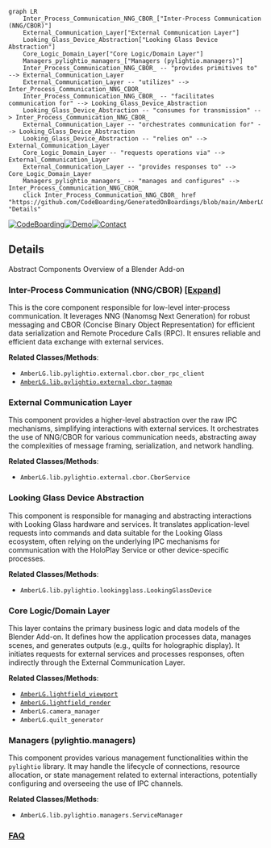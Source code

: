 ```mermaid
graph LR
    Inter_Process_Communication_NNG_CBOR_["Inter-Process Communication (NNG/CBOR)"]
    External_Communication_Layer["External Communication Layer"]
    Looking_Glass_Device_Abstraction["Looking Glass Device Abstraction"]
    Core_Logic_Domain_Layer["Core Logic/Domain Layer"]
    Managers_pylightio_managers_["Managers (pylightio.managers)"]
    Inter_Process_Communication_NNG_CBOR_ -- "provides primitives to" --> External_Communication_Layer
    External_Communication_Layer -- "utilizes" --> Inter_Process_Communication_NNG_CBOR_
    Inter_Process_Communication_NNG_CBOR_ -- "facilitates communication for" --> Looking_Glass_Device_Abstraction
    Looking_Glass_Device_Abstraction -- "consumes for transmission" --> Inter_Process_Communication_NNG_CBOR_
    External_Communication_Layer -- "orchestrates communication for" --> Looking_Glass_Device_Abstraction
    Looking_Glass_Device_Abstraction -- "relies on" --> External_Communication_Layer
    Core_Logic_Domain_Layer -- "requests operations via" --> External_Communication_Layer
    External_Communication_Layer -- "provides responses to" --> Core_Logic_Domain_Layer
    Managers_pylightio_managers_ -- "manages and configures" --> Inter_Process_Communication_NNG_CBOR_
    click Inter_Process_Communication_NNG_CBOR_ href "https://github.com/CodeBoarding/GeneratedOnBoardings/blob/main/AmberLG/Inter_Process_Communication_NNG_CBOR_.md" "Details"
```

[![CodeBoarding](https://img.shields.io/badge/Generated%20by-CodeBoarding-9cf?style=flat-square)](https://github.com/CodeBoarding/CodeBoarding)[![Demo](https://img.shields.io/badge/Try%20our-Demo-blue?style=flat-square)](https://www.codeboarding.org/demo)[![Contact](https://img.shields.io/badge/Contact%20us%20-%20contact@codeboarding.org-lightgrey?style=flat-square)](mailto:contact@codeboarding.org)

## Details

Abstract Components Overview of a Blender Add-on

### Inter-Process Communication (NNG/CBOR) [[Expand]](./Inter_Process_Communication_NNG_CBOR_.md)
This is the core component responsible for low-level inter-process communication. It leverages NNG (Nanomsg Next Generation) for robust messaging and CBOR (Concise Binary Object Representation) for efficient data serialization and Remote Procedure Calls (RPC). It ensures reliable and efficient data exchange with external services.


**Related Classes/Methods**:

- `AmberLG.lib.pylightio.external.cbor.cbor_rpc_client`
- <a href="https://github.com/transcental/AmberLG/blob/master/lib/pylightio/external/cbor/tagmap.py" target="_blank" rel="noopener noreferrer">`AmberLG.lib.pylightio.external.cbor.tagmap`</a>


### External Communication Layer
This component provides a higher-level abstraction over the raw IPC mechanisms, simplifying interactions with external services. It orchestrates the use of NNG/CBOR for various communication needs, abstracting away the complexities of message framing, serialization, and network handling.


**Related Classes/Methods**:

- `AmberLG.lib.pylightio.external.cbor.CborService`


### Looking Glass Device Abstraction
This component is responsible for managing and abstracting interactions with Looking Glass hardware and services. It translates application-level requests into commands and data suitable for the Looking Glass ecosystem, often relying on the underlying IPC mechanisms for communication with the HoloPlay Service or other device-specific processes.


**Related Classes/Methods**:

- `AmberLG.lib.pylightio.lookingglass.LookingGlassDevice`


### Core Logic/Domain Layer
This layer contains the primary business logic and data models of the Blender Add-on. It defines how the application processes data, manages scenes, and generates outputs (e.g., quilts for holographic display). It initiates requests for external services and processes responses, often indirectly through the External Communication Layer.


**Related Classes/Methods**:

- <a href="https://github.com/transcental/AmberLG/blob/master/lightfield_viewport.py" target="_blank" rel="noopener noreferrer">`AmberLG.lightfield_viewport`</a>
- <a href="https://github.com/transcental/AmberLG/blob/master/lightfield_render.py" target="_blank" rel="noopener noreferrer">`AmberLG.lightfield_render`</a>
- `AmberLG.camera_manager`
- `AmberLG.quilt_generator`


### Managers (pylightio.managers)
This component provides various management functionalities within the `pylightio` library. It may handle the lifecycle of connections, resource allocation, or state management related to external interactions, potentially configuring and overseeing the use of IPC channels.


**Related Classes/Methods**:

- `AmberLG.lib.pylightio.managers.ServiceManager`




### [FAQ](https://github.com/CodeBoarding/GeneratedOnBoardings/tree/main?tab=readme-ov-file#faq)